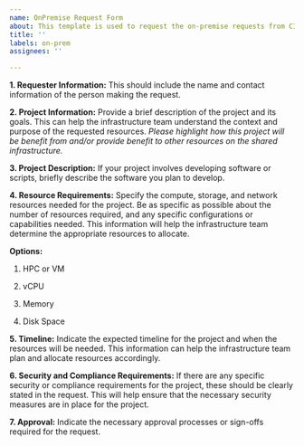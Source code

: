 ```yaml
---
name: OnPremise Request Form
about: This template is used to request the on-premise requests from CIROH consortium and members utilizing the NextGen framework for the research projects.
title: ''
labels: on-prem
assignees: ''

---
```



**1.	Requester Information:**
This should include the name and contact information of the person making the request.



**2.	Project Information:** 
Provide a brief description of the project and its goals. This can help the infrastructure team understand the context and purpose of the requested resources. *Please highlight how this project will be benefit from and/or provide benefit to other resources on the shared infrastructure.*


**3.  Project Description:**
If your project involves developing software or scripts, briefly describe the software you plan to develop.

**4.	Resource Requirements:** 
Specify the compute, storage, and network resources needed for the project. Be as specific as possible about the number of resources required, and any specific configurations or capabilities needed. This information will help the infrastructure team determine the appropriate resources to allocate.

**Options:**
1. HPC or VM
  
2. vCPU

3. Memory

4. Disk Space


**5.	Timeline:** 
Indicate the expected timeline for the project and when the resources will be needed. This information can help the infrastructure team plan and allocate resources accordingly.
 


**6.	Security and Compliance Requirements:** 
If there are any specific security or compliance requirements for the project, these should be clearly stated in the request. This will help ensure that the necessary security measures are in place for the project.
 

 
**7.	Approval:** 
Indicate the necessary approval processes or sign-offs required for the request.
